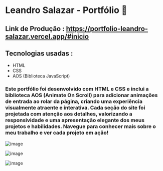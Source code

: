 # Leandro Salazar - Portfólio 📁
## Link de Produção : https://portfolio-leandro-salazar.vercel.app/#inicio
## Tecnologias usadas : 
- HTML
- CSS
- AOS (Biblioteca JavaScript)
### Este portfólio foi desenvolvido com HTML e CSS e inclui a biblioteca AOS (Animate On Scroll) para adicionar animações de entrada ao rolar da página, criando uma experiência visualmente atraente e interativa. Cada seção do site foi projetada com atenção aos detalhes, valorizando a responsividade e uma apresentação elegante dos meus projetos e habilidades. Navegue para conhecer mais sobre o meu trabalho e ver cada projeto em ação!

![image](https://github.com/user-attachments/assets/6ba16e79-2567-4310-a31f-90f6dc412dea)

![image](https://github.com/user-attachments/assets/0e7fcadc-52d5-461f-bc1d-38455b3a2abd)

![image](https://github.com/user-attachments/assets/e9359fd7-a6a5-4e45-b60f-40547e3a77d6)


